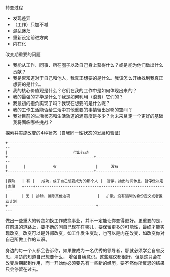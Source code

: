 转变过程
- 发现差异
- （工作）只加不减
- 混乱迷茫
- 重新设定前进方向
- 内在化

改变期重要的问题
- 我能从工作、同事、所在圈子以及自己身上获得什么？或是能为他们做出什么贡献？
- 我是否知道对于自己和他人，我真正想要的是什么。我该怎么开始找到我真正想要的是什么。
- 我的核心价值观是什么？它们在我的工作中是如何体现出来的？
- 我的最强的才华是什么？我是如何利用（浪费）它们的？
- 我最初的抱负实现了吗？我现在想要的是什么呢？
- 我的工作生活能否给生活中其他重要的事情留出足够的空间？
- 我对目前的生活状态和生活轨道的满意度是多少？为未来奠定一个更好的基础我将面临哪些挑战？

探索并实施改变的4种状态（自我同一性状态的发展和验证）

```
+-----------------------------------------------------------------------
|                             付出行动
+--------------------------------------+--------------------------------
|       |            有                 |      没有
+--------------------------------------+--------------------------------
|探阶   | 有 |   成功，成了自己想要成为的那个人 |  暂停，抽出时间休息，暂停做决定
|索段   +----+----------------------------+-------------------------------
|      | 无 | 排除，排除其他选项            |   扩散，没有清晰的身份定义或者置业计划
+---------------------------------------+--------------------------------
```

做出一些重大的转变如换工作或换事业，并不一定能让你变得更好。更重要的是，在前进的道路上，要不断的问自己现在在哪儿，要保留更多的可能性，最终才能实现改变。改变可以是外部改变，如工作发生变动，也可以是内在改变，如改变你对自己所做工作的认识。

身边的每一个人都会告诉你，如果像成为一名优秀的领导者，那就必须学会自省反思，清楚的知道自己想要什么， 增强自我意识。这些建议都很好，但是这只会在改变后期起到作用，而一开始你必须要先有一些新的经历，要不然你所反思的结果只会停留在过去。


